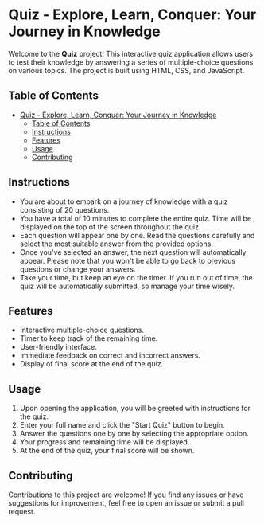 # Quiz - Explore, Learn, Conquer: Your Journey in Knowledge

Welcome to the **Quiz** project! This interactive quiz application allows users to test their knowledge by answering a series of multiple-choice questions on various topics. The project is built using HTML, CSS, and JavaScript.

## Table of Contents

- [Quiz - Explore, Learn, Conquer: Your Journey in Knowledge](#quiz---explore-learn-conquer-your-journey-in-knowledge)
  - [Table of Contents](#table-of-contents)
  - [Instructions](#instructions)
  - [Features](#features)
  - [Usage](#usage)
  - [Contributing](#contributing)

## Instructions

- You are about to embark on a journey of knowledge with a quiz consisting of 20 questions.
- You have a total of 10 minutes to complete the entire quiz. Time will be displayed on the top of the screen throughout the quiz.
- Each question will appear one by one. Read the questions carefully and select the most suitable answer from the provided options.
- Once you've selected an answer, the next question will automatically appear. Please note that you won't be able to go back to previous questions or change your answers.
- Take your time, but keep an eye on the timer. If you run out of time, the quiz will be automatically submitted, so manage your time wisely.

## Features

- Interactive multiple-choice questions.
- Timer to keep track of the remaining time.
- User-friendly interface.
- Immediate feedback on correct and incorrect answers.
- Display of final score at the end of the quiz.

## Usage

1. Upon opening the application, you will be greeted with instructions for the quiz.
2. Enter your full name and click the "Start Quiz" button to begin.
3. Answer the questions one by one by selecting the appropriate option.
4. Your progress and remaining time will be displayed.
5. At the end of the quiz, your final score will be shown.

## Contributing

Contributions to this project are welcome! If you find any issues or have suggestions for improvement, feel free to open an issue or submit a pull request.
